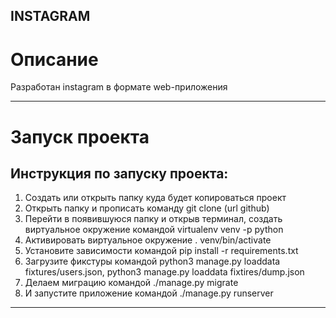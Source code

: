 INSTAGRAM
---

# Описание
Разработан instagram в формате web-приложения

---
# Запуск проекта
## Инструкция по запуску проекта:

1. Создать или открыть папку куда будет копироваться проект
2. Открыть папку и прописать команду git clone (url github)
3. Перейти в появившуюся папку и открыв терминал, создать виртуальное окружение командой virtualenv venv -p python
4. Активировать виртуальное окружение . venv/bin/activate
5. Установите зависимости командой pip install -r requirements.txt
6. Загрузите фикстуры командой python3 manage.py loaddata fixtures/users.json, python3 manage.py loaddata fixtires/dump.json
7. Делаем миграцию командой ./manage.py migrate
8. И запустите приложение командой ./manage.py runserver

---


